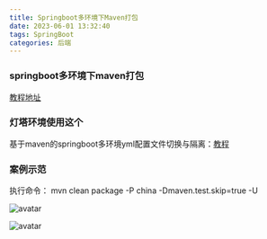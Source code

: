 ```yaml
---
title: Springboot多环境下Maven打包
date: 2023-06-01 13:32:40
tags: SpringBoot
categories: 后端
---
```

### springboot多环境下maven打包

[教程地址](https://www.cnblogs.com/fnlingnzb-learner/p/11042562.html)

### 灯塔环境使用这个

基于maven的springboot多环境yml配置文件切换与隔离：[教程](https://blog.csdn.net/bbcckkl/article/details/89882074)

<!-- more -->

### 案例示范

执行命令： mvn clean package -P china -Dmaven.test.skip=true -U

![avatar](https://img.wuzhouboy.top/blog/af7f59b7d4f4_40.png)

![avatar](https://img.wuzhouboy.top/blog/af7f59b7d4f4_40-1.png)


